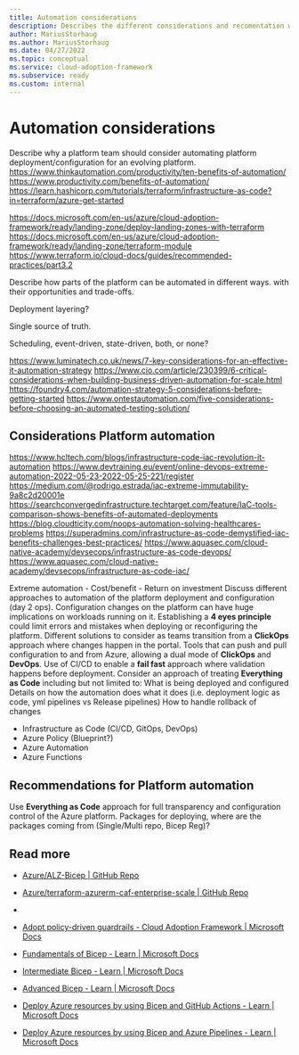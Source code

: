 ```yaml
---
title: Automation considerations
description: Describes the different considerations and recomentation when automating deployment of Azure Landing Zone and platform services
author: MariusStorhaug
ms.author: MariusStorhaug
ms.date: 04/27/2022
ms.topic: conceptual
ms.service: cloud-adoption-framework
ms.subservice: ready
ms.custom: internal
---
```


# Automation considerations

Describe why a platform team should consider automating platform deployment/configuration for an evolving platform.
https://www.thinkautomation.com/productivity/ten-benefits-of-automation/
https://www.productivity.com/benefits-of-automation/
https://learn.hashicorp.com/tutorials/terraform/infrastructure-as-code?in=terraform/azure-get-started

https://docs.microsoft.com/en-us/azure/cloud-adoption-framework/ready/landing-zone/deploy-landing-zones-with-terraform
https://docs.microsoft.com/en-us/azure/cloud-adoption-framework/ready/landing-zone/terraform-module
https://www.terraform.io/cloud-docs/guides/recommended-practices/part3.2

Describe how parts of the platform can be automated in different ways. with their opportunities and trade-offs.

Deployment layering?

Single source of truth.

Scheduling, event-driven, state-driven, both, or none?

https://www.luminatech.co.uk/news/7-key-considerations-for-an-effective-it-automation-strategy
https://www.cio.com/article/230399/6-critical-considerations-when-building-business-driven-automation-for-scale.html
https://foundry4.com/automation-strategy-5-considerations-before-getting-started
https://www.ontestautomation.com/five-considerations-before-choosing-an-automated-testing-solution/

## Considerations Platform automation

https://www.hcltech.com/blogs/infrastructure-code-iac-revolution-it-automation
https://www.devtraining.eu/event/online-devops-extreme-automation-2022-05-23-2022-05-25-221/register
https://medium.com/@rodrigo.estrada/iac-extreme-immutability-9a8c2d20001e
https://searchconvergedinfrastructure.techtarget.com/feature/IaC-tools-comparison-shows-benefits-of-automated-deployments
https://blog.cloudticity.com/noops-automation-solving-healthcares-problems
https://superadmins.com/infrastructure-as-code-demystified-iac-benefits-challenges-best-practices/
https://www.aquasec.com/cloud-native-academy/devsecops/infrastructure-as-code-devops/
https://www.aquasec.com/cloud-native-academy/devsecops/infrastructure-as-code-iac/

Extreme automation - Cost/benefit - Return on investment
Discuss different approaches to automation of the platform deployment and configuration (day 2 ops).
Configuration changes on the platform can have huge implications on workloads running on it.
Establishing a **4 eyes principle** could limit errors and mistakes when deploying or reconfiguring the platform.
Different solutions to consider as teams transition from a **ClickOps** approach where changes happen in the portal.
Tools that can push and pull configuration to and from Azure, allowing a dual mode of **ClickOps** and **DevOps**.
Use of CI/CD to enable a **fail fast** approach where validation happens before deployment.
Consider an approach of treating **Everything as Code** including but not limited to:
What is being deployed and configured
Details on how the automation does what it does (i.e. deployment logic as code, yml pipelines vs Release pipelines)
How to handle rollback of changes
- Infrastructure as Code (CI/CD, GitOps, DevOps)
- Azure Policy (Blueprint?)
- Azure Automation
- Azure Functions

## Recommendations for Platform automation

Use **Everything as Code** approach for full transparency and configuration control of the Azure platform.
Packages for deploying, where are the packages coming from (Single/Multi repo, Bicep Reg)?

## Read more

- [Azure/ALZ-Bicep | GitHub Repo](https://github.com/Azure/ALZ-Bicep)
- [Azure/terraform-azurerm-caf-enterprise-scale | GitHub Repo](https://registry.terraform.io/modules/Azure/caf-enterprise-scale/azurerm/latest)
-

- [Adopt policy-driven guardrails - Cloud Adoption Framework | Microsoft Docs](https://docs.microsoft.com/azure/cloud-adoption-framework/ready/enterprise-scale/dine-guidance)
- [Fundamentals of Bicep - Learn | Microsoft Docs](https://docs.microsoft.com/learn/paths/fundamentals-bicep/)
- [Intermediate Bicep - Learn | Microsoft Docs](https://docs.microsoft.com/learn/paths/intermediate-bicep/)
- [Advanced Bicep - Learn | Microsoft Docs](https://docs.microsoft.com/learn/paths/advanced-bicep/)
- [Deploy Azure resources by using Bicep and GitHub Actions - Learn | Microsoft Docs](https://docs.microsoft.com/learn/paths/bicep-github-actions/)
- [Deploy Azure resources by using Bicep and Azure Pipelines - Learn | Microsoft Docs](https://docs.microsoft.com/learn/paths/bicep-azure-pipelines/)
